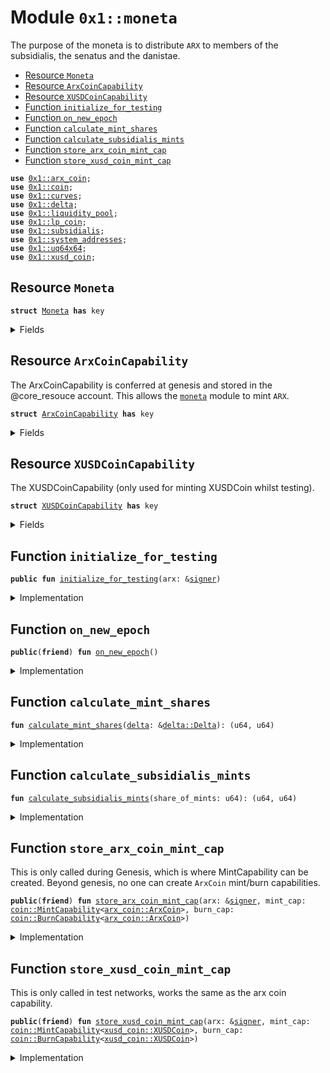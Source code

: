 
<a name="0x1_moneta"></a>

# Module `0x1::moneta`

The purpose of the moneta is to distribute <code>ARX</code> to members of the subsidialis, the senatus and the
danistae.


-  [Resource `Moneta`](#0x1_moneta_Moneta)
-  [Resource `ArxCoinCapability`](#0x1_moneta_ArxCoinCapability)
-  [Resource `XUSDCoinCapability`](#0x1_moneta_XUSDCoinCapability)
-  [Function `initialize_for_testing`](#0x1_moneta_initialize_for_testing)
-  [Function `on_new_epoch`](#0x1_moneta_on_new_epoch)
-  [Function `calculate_mint_shares`](#0x1_moneta_calculate_mint_shares)
-  [Function `calculate_subsidialis_mints`](#0x1_moneta_calculate_subsidialis_mints)
-  [Function `store_arx_coin_mint_cap`](#0x1_moneta_store_arx_coin_mint_cap)
-  [Function `store_xusd_coin_mint_cap`](#0x1_moneta_store_xusd_coin_mint_cap)


<pre><code><b>use</b> <a href="arx_coin.md#0x1_arx_coin">0x1::arx_coin</a>;
<b>use</b> <a href="coin.md#0x1_coin">0x1::coin</a>;
<b>use</b> <a href="../../std/doc/curves.md#0x1_curves">0x1::curves</a>;
<b>use</b> <a href="delta.md#0x1_delta">0x1::delta</a>;
<b>use</b> <a href="liquidity_pool.md#0x1_liquidity_pool">0x1::liquidity_pool</a>;
<b>use</b> <a href="lp_coin.md#0x1_lp_coin">0x1::lp_coin</a>;
<b>use</b> <a href="subsidialis.md#0x1_subsidialis">0x1::subsidialis</a>;
<b>use</b> <a href="system_addresses.md#0x1_system_addresses">0x1::system_addresses</a>;
<b>use</b> <a href="../../std/doc/uq64x64.md#0x1_uq64x64">0x1::uq64x64</a>;
<b>use</b> <a href="xusd_coin.md#0x1_xusd_coin">0x1::xusd_coin</a>;
</code></pre>



<a name="0x1_moneta_Moneta"></a>

## Resource `Moneta`



<pre><code><b>struct</b> <a href="moneta.md#0x1_moneta_Moneta">Moneta</a> <b>has</b> key
</code></pre>



<details>
<summary>Fields</summary>


<dl>
<dt>
<code>dummy_field: bool</code>
</dt>
<dd>

</dd>
</dl>


</details>

<a name="0x1_moneta_ArxCoinCapability"></a>

## Resource `ArxCoinCapability`

The ArxCoinCapability is conferred at genesis and stored in the @core_resouce account.
This allows the <code><a href="moneta.md#0x1_moneta">moneta</a></code> module to mint <code>ARX</code>.


<pre><code><b>struct</b> <a href="moneta.md#0x1_moneta_ArxCoinCapability">ArxCoinCapability</a> <b>has</b> key
</code></pre>



<details>
<summary>Fields</summary>


<dl>
<dt>
<code>mint_cap: <a href="coin.md#0x1_coin_MintCapability">coin::MintCapability</a>&lt;<a href="arx_coin.md#0x1_arx_coin_ArxCoin">arx_coin::ArxCoin</a>&gt;</code>
</dt>
<dd>

</dd>
<dt>
<code>burn_cap: <a href="coin.md#0x1_coin_BurnCapability">coin::BurnCapability</a>&lt;<a href="arx_coin.md#0x1_arx_coin_ArxCoin">arx_coin::ArxCoin</a>&gt;</code>
</dt>
<dd>

</dd>
</dl>


</details>

<a name="0x1_moneta_XUSDCoinCapability"></a>

## Resource `XUSDCoinCapability`

The XUSDCoinCapability (only used for minting XUSDCoin whilst testing).


<pre><code><b>struct</b> <a href="moneta.md#0x1_moneta_XUSDCoinCapability">XUSDCoinCapability</a> <b>has</b> key
</code></pre>



<details>
<summary>Fields</summary>


<dl>
<dt>
<code>mint_cap: <a href="coin.md#0x1_coin_MintCapability">coin::MintCapability</a>&lt;<a href="xusd_coin.md#0x1_xusd_coin_XUSDCoin">xusd_coin::XUSDCoin</a>&gt;</code>
</dt>
<dd>

</dd>
<dt>
<code>burn_cap: <a href="coin.md#0x1_coin_BurnCapability">coin::BurnCapability</a>&lt;<a href="xusd_coin.md#0x1_xusd_coin_XUSDCoin">xusd_coin::XUSDCoin</a>&gt;</code>
</dt>
<dd>

</dd>
</dl>


</details>

<a name="0x1_moneta_initialize_for_testing"></a>

## Function `initialize_for_testing`



<pre><code><b>public</b> <b>fun</b> <a href="moneta.md#0x1_moneta_initialize_for_testing">initialize_for_testing</a>(arx: &<a href="../../std/doc/signer.md#0x1_signer">signer</a>)
</code></pre>



<details>
<summary>Implementation</summary>


<pre><code><b>public</b> <b>fun</b> <a href="moneta.md#0x1_moneta_initialize_for_testing">initialize_for_testing</a>(arx: &<a href="../../std/doc/signer.md#0x1_signer">signer</a>)
	<b>acquires</b> <a href="moneta.md#0x1_moneta_ArxCoinCapability">ArxCoinCapability</a>, <a href="moneta.md#0x1_moneta_XUSDCoinCapability">XUSDCoinCapability</a>
{
	<a href="system_addresses.md#0x1_system_addresses_assert_arx">system_addresses::assert_arx</a>(arx);

	// Initialise the monetas price oracle.
	<a href="liquidity_pool.md#0x1_liquidity_pool_register">liquidity_pool::register</a>&lt;ArxCoin, XUSDCoin, Stable&gt;(arx);

	// Mint 1000:1000 ARX against XUSDCoin
	<b>let</b> arx_mint_cap = &<b>borrow_global</b>&lt;<a href="moneta.md#0x1_moneta_ArxCoinCapability">ArxCoinCapability</a>&gt;(@arx).mint_cap;
	<b>let</b> arx_initial_coins = <a href="coin.md#0x1_coin_mint">coin::mint</a>&lt;ArxCoin&gt;(1001, arx_mint_cap);
	<b>let</b> xusd_mint_cap = &<b>borrow_global</b>&lt;<a href="moneta.md#0x1_moneta_XUSDCoinCapability">XUSDCoinCapability</a>&gt;(@arx).mint_cap;
	<b>let</b> xusd_initial_coins = <a href="coin.md#0x1_coin_mint">coin::mint</a>&lt;XUSDCoin&gt;(1001, xusd_mint_cap);
	// Add 1000:1000 <b>to</b> the liquidity pool
	<b>let</b> initial_liquidity =
	    <a href="liquidity_pool.md#0x1_liquidity_pool_mint">liquidity_pool::mint</a>&lt;ArxCoin, XUSDCoin, Stable&gt;(arx_initial_coins, xusd_initial_coins);
	// Burn the `ARX` liquidity tokens, rendering them unusable
	<a href="liquidity_pool.md#0x1_liquidity_pool_burn_destructive">liquidity_pool::burn_destructive</a>&lt;ArxCoin, XUSDCoin, Stable&gt;(initial_liquidity);
}
</code></pre>



</details>

<a name="0x1_moneta_on_new_epoch"></a>

## Function `on_new_epoch`



<pre><code><b>public</b>(<b>friend</b>) <b>fun</b> <a href="moneta.md#0x1_moneta_on_new_epoch">on_new_epoch</a>()
</code></pre>



<details>
<summary>Implementation</summary>


<pre><code><b>public</b>(<b>friend</b>) <b>fun</b> <a href="moneta.md#0x1_moneta_on_new_epoch">on_new_epoch</a>()
	<b>acquires</b> <a href="moneta.md#0x1_moneta_ArxCoinCapability">ArxCoinCapability</a>
{
	// Fetch the Arx <a href="delta.md#0x1_delta">delta</a> for this epoch according <b>to</b> the price oracle.
	<b>let</b> <a href="delta.md#0x1_delta">delta</a> = <a href="liquidity_pool.md#0x1_liquidity_pool_get_last_epoch_delta">liquidity_pool::get_last_epoch_delta</a>&lt;ArxCoin, XUSDCoin, Stable&gt;();
	// If the deltaA is positive &gt;1:
	<b>if</b> (<a href="delta.md#0x1_delta_get_delta_value">delta::get_delta_value</a>(&<a href="delta.md#0x1_delta">delta</a>) == 1) {
	    // Calculate the share of new mints owed <b>to</b> the <a href="subsidialis.md#0x1_subsidialis">subsidialis</a> (TODO: and the <a href="senatus.md#0x1_senatus">senatus</a>).
	    <b>let</b> (subsidialis_share, _daenistae_share) = <a href="moneta.md#0x1_moneta_calculate_mint_shares">calculate_mint_shares</a>(&<a href="delta.md#0x1_delta">delta</a>);
	    // Calculate the share of <a href="subsidialis.md#0x1_subsidialis">subsidialis</a> mints between `ArxCoin` and `LP&lt;..&gt;`.
	    <b>let</b> (subsidialis_arx_mints, subsidialis_lp_mints) =
		<a href="moneta.md#0x1_moneta_calculate_subsidialis_mints">calculate_subsidialis_mints</a>(subsidialis_share);
	    // Mint thew `ARX` and distribute the mints <b>to</b> the <a href="subsidialis.md#0x1_subsidialis">subsidialis</a>
	    <b>let</b> arx_mint_cap = &<b>borrow_global</b>&lt;<a href="moneta.md#0x1_moneta_ArxCoinCapability">ArxCoinCapability</a>&gt;(@arx).mint_cap;
	    <b>let</b> subsidialis_arx_coins = <a href="coin.md#0x1_coin_mint">coin::mint</a>&lt;ArxCoin&gt;(subsidialis_arx_mints, arx_mint_cap);
	    <b>let</b> subsidialis_lp_coins = <a href="coin.md#0x1_coin_mint">coin::mint</a>&lt;ArxCoin&gt;(subsidialis_lp_mints, arx_mint_cap);
	    <a href="subsidialis.md#0x1_subsidialis_distribute_mints">subsidialis::distribute_mints</a>&lt;ArxCoin&gt;(subsidialis_arx_coins);
	    <a href="subsidialis.md#0x1_subsidialis_distribute_mints">subsidialis::distribute_mints</a>&lt;LP&lt;ArxCoin, XUSDCoin, Stable&gt;&gt;(subsidialis_lp_coins);
	    // Assign 50% of mints <b>to</b> the danistae.
	    // <b>let</b> _danistae_mints = <a href="delta.md#0x1_delta_get_delta_value">delta::get_delta_value</a>(&<a href="delta.md#0x1_delta">delta</a>) / 2;
	    // Decrease the nexus interest rate.
	} <b>else</b> <b>if</b> (<a href="delta.md#0x1_delta_get_delta_value">delta::get_delta_value</a>(&<a href="delta.md#0x1_delta">delta</a>) == 2) {
	    // If the deltaA is negative &lt;1:
	    // Offer (-deltaA / 2) aes <b>to</b> the danistae.
	    // Increase the interest rate on bonds according <b>to</b> game theoretic incentives.
	} <b>else</b> {
	    // Do nothing.
	}
}
</code></pre>



</details>

<a name="0x1_moneta_calculate_mint_shares"></a>

## Function `calculate_mint_shares`



<pre><code><b>fun</b> <a href="moneta.md#0x1_moneta_calculate_mint_shares">calculate_mint_shares</a>(<a href="delta.md#0x1_delta">delta</a>: &<a href="delta.md#0x1_delta_Delta">delta::Delta</a>): (u64, u64)
</code></pre>



<details>
<summary>Implementation</summary>


<pre><code><b>fun</b> <a href="moneta.md#0x1_moneta_calculate_mint_shares">calculate_mint_shares</a>(<a href="delta.md#0x1_delta">delta</a>: &Delta): (u64, u64) {
	// TODO: Add <a href="senatus.md#0x1_senatus">senatus</a>
	<b>let</b> subsidialis_share = <a href="delta.md#0x1_delta_get_delta_value">delta::get_delta_value</a>(<a href="delta.md#0x1_delta">delta</a>) / 2;
	<b>let</b> danistae_share = <a href="delta.md#0x1_delta_get_delta_value">delta::get_delta_value</a>(<a href="delta.md#0x1_delta">delta</a>) / 2;
	(subsidialis_share, danistae_share)
}
</code></pre>



</details>

<a name="0x1_moneta_calculate_subsidialis_mints"></a>

## Function `calculate_subsidialis_mints`



<pre><code><b>fun</b> <a href="moneta.md#0x1_moneta_calculate_subsidialis_mints">calculate_subsidialis_mints</a>(share_of_mints: u64): (u64, u64)
</code></pre>



<details>
<summary>Implementation</summary>


<pre><code><b>fun</b> <a href="moneta.md#0x1_moneta_calculate_subsidialis_mints">calculate_subsidialis_mints</a>(share_of_mints: u64): (u64, u64) {
	// FIXME: This math loses a lot of precision / hacky / erroneous
	<b>let</b> arx_power = <a href="subsidialis.md#0x1_subsidialis_get_total_active_power">subsidialis::get_total_active_power</a>&lt;ArxCoin&gt;();
	<b>let</b> lp_power = <a href="subsidialis.md#0x1_subsidialis_get_total_active_power">subsidialis::get_total_active_power</a>&lt;LP&lt;ArxCoin, XUSDCoin, Stable&gt;&gt;();
	<b>let</b> combined_power = arx_power + lp_power;
	<b>let</b> arx_power_fraction = <a href="../../std/doc/uq64x64.md#0x1_uq64x64_decode">uq64x64::decode</a>(<a href="../../std/doc/uq64x64.md#0x1_uq64x64_fraction128_128">uq64x64::fraction128_128</a>(arx_power, combined_power));
	<b>let</b> lp_power_fraction = <a href="../../std/doc/uq64x64.md#0x1_uq64x64_decode">uq64x64::decode</a>(<a href="../../std/doc/uq64x64.md#0x1_uq64x64_fraction128_128">uq64x64::fraction128_128</a>(lp_power, combined_power));
	<b>let</b> arx_mints = arx_power_fraction * share_of_mints;
	<b>let</b> lp_mints = lp_power_fraction * share_of_mints;
	(arx_mints, lp_mints)
}
</code></pre>



</details>

<a name="0x1_moneta_store_arx_coin_mint_cap"></a>

## Function `store_arx_coin_mint_cap`

This is only called during Genesis, which is where MintCapability<ArxCoin> can be created.
Beyond genesis, no one can create <code>ArxCoin</code> mint/burn capabilities.


<pre><code><b>public</b>(<b>friend</b>) <b>fun</b> <a href="moneta.md#0x1_moneta_store_arx_coin_mint_cap">store_arx_coin_mint_cap</a>(arx: &<a href="../../std/doc/signer.md#0x1_signer">signer</a>, mint_cap: <a href="coin.md#0x1_coin_MintCapability">coin::MintCapability</a>&lt;<a href="arx_coin.md#0x1_arx_coin_ArxCoin">arx_coin::ArxCoin</a>&gt;, burn_cap: <a href="coin.md#0x1_coin_BurnCapability">coin::BurnCapability</a>&lt;<a href="arx_coin.md#0x1_arx_coin_ArxCoin">arx_coin::ArxCoin</a>&gt;)
</code></pre>



<details>
<summary>Implementation</summary>


<pre><code><b>public</b>(<b>friend</b>) <b>fun</b> <a href="moneta.md#0x1_moneta_store_arx_coin_mint_cap">store_arx_coin_mint_cap</a>(
	arx: &<a href="../../std/doc/signer.md#0x1_signer">signer</a>,
	mint_cap: MintCapability&lt;ArxCoin&gt;,
	burn_cap: BurnCapability&lt;ArxCoin&gt;
) {
    <a href="system_addresses.md#0x1_system_addresses_assert_arx">system_addresses::assert_arx</a>(arx);
    <b>move_to</b>(arx, <a href="moneta.md#0x1_moneta_ArxCoinCapability">ArxCoinCapability</a> { mint_cap, burn_cap })
}
</code></pre>



</details>

<a name="0x1_moneta_store_xusd_coin_mint_cap"></a>

## Function `store_xusd_coin_mint_cap`

This is only called in test networks, works the same as the arx coin capability.


<pre><code><b>public</b>(<b>friend</b>) <b>fun</b> <a href="moneta.md#0x1_moneta_store_xusd_coin_mint_cap">store_xusd_coin_mint_cap</a>(arx: &<a href="../../std/doc/signer.md#0x1_signer">signer</a>, mint_cap: <a href="coin.md#0x1_coin_MintCapability">coin::MintCapability</a>&lt;<a href="xusd_coin.md#0x1_xusd_coin_XUSDCoin">xusd_coin::XUSDCoin</a>&gt;, burn_cap: <a href="coin.md#0x1_coin_BurnCapability">coin::BurnCapability</a>&lt;<a href="xusd_coin.md#0x1_xusd_coin_XUSDCoin">xusd_coin::XUSDCoin</a>&gt;)
</code></pre>



<details>
<summary>Implementation</summary>


<pre><code><b>public</b>(<b>friend</b>) <b>fun</b> <a href="moneta.md#0x1_moneta_store_xusd_coin_mint_cap">store_xusd_coin_mint_cap</a>(
	arx: &<a href="../../std/doc/signer.md#0x1_signer">signer</a>,
	mint_cap: MintCapability&lt;XUSDCoin&gt;,
	burn_cap: BurnCapability&lt;XUSDCoin&gt;
) {
    <a href="system_addresses.md#0x1_system_addresses_assert_arx">system_addresses::assert_arx</a>(arx);
    <b>move_to</b>(arx, <a href="moneta.md#0x1_moneta_XUSDCoinCapability">XUSDCoinCapability</a> { mint_cap, burn_cap })
}
</code></pre>



</details>


[move-book]: https://move-language.github.io/move/introduction.html
